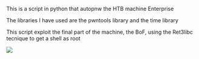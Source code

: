 This is a script in python that autopnw the HTB machine Enterprise

The libraries I have used are the pwntools library and the time library

This script exploit the final part of the machine, the BoF, using the Ret3libc tecnique to get a shell as root

<a href="https://Rug4lo.github.io/"><img src="/image.jpg"></a>
